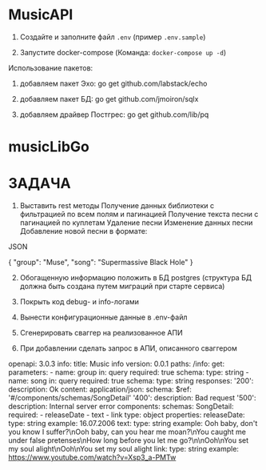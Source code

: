 # MusicAPI


1. Создайте и заполните файл `.env` (пример `.env.sample`)

2. Запустите docker-compose (Команда: `docker-compose up -d`)


Использование пакетов:

1. добавляем пакет Эхо:
go get github.com/labstack/echo

2. добавляем пакет БД:
go get github.com/jmoiron/sqlx

3. добавляем драйвер Постгрес:
go get github.com/lib/pq



# musicLibGo

# ЗАДАЧА

1. Выставить rest методы
Получение данных библиотеки с фильтрацией по всем полям и пагинацией
Получение текста песни с пагинацией по куплетам
Удаление песни
Изменение данных песни
Добавление новой песни в формате:

JSON

{
 "group": "Muse",
 "song": "Supermassive Black Hole"
}

2. Обогащенную информацию положить в БД postgres (структура БД должна быть создана путем миграций при старте сервиса)
3. Покрыть код debug- и info-логами
4. Вынести конфигурационные данные в .env-файл
5. Сгенерировать сваггер на реализованное АПИ

6. При добавлении сделать запрос в АПИ, описанного сваггером

openapi: 3.0.3
info:
  title: Music info
  version: 0.0.1
paths:
  /info:
    get:
      parameters:
        - name: group
          in: query
          required: true
          schema:
            type: string
        - name: song
          in: query
          required: true
          schema:
            type: string
      responses:
        '200':
          description: Ok
          content:
            application/json:
              schema:
                $ref: '#/components/schemas/SongDetail'
        '400':
          description: Bad request
        '500':
          description: Internal server error
components:
  schemas:
    SongDetail:
      required:
        - releaseDate
        - text
        - link
      type: object
      properties:
        releaseDate:
          type: string
          example: 16.07.2006
        text:
          type: string
          example: Ooh baby, don't you know I suffer?\nOoh baby, can you hear me moan?\nYou caught me under false pretenses\nHow long before you let me go?\n\nOoh\nYou set my soul alight\nOoh\nYou set my soul alight
        link:
          type: string
          example: https://www.youtube.com/watch?v=Xsp3_a-PMTw


